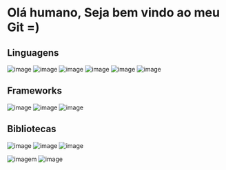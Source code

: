 # Olá humano, Seja bem vindo ao meu Git =)
## Linguagens
![image](https://github.com/RodriguesClaudiane/RodriguesClaudiane/assets/113156051/a5bb11d1-f25c-406b-b5cd-26033c289cf7) <!-- javascript -->
![image](https://github.com/RodriguesClaudiane/RodriguesClaudiane/assets/113156051/af1f613e-728f-4ac1-89a2-8b59d1c5f063) <!-- java -->
![image](https://github.com/RodriguesClaudiane/RodriguesClaudiane/assets/113156051/93b0d1c2-751d-4a81-8a3e-22e7428725e0) <!-- typescript -->
![image](https://github.com/RodriguesClaudiane/RodriguesClaudiane/assets/113156051/9bf8ac8f-314b-4c55-a84a-43747fa3c212) <!-- php -->
![image](https://github.com/RodriguesClaudiane/RodriguesClaudiane/assets/113156051/a7798576-8f2f-497b-a5a8-0f204bf3ec7c) <!-- html -->
![image](https://github.com/RodriguesClaudiane/RodriguesClaudiane/assets/113156051/3572ec5f-2ec4-4161-bc7b-6286eea397cb) <!-- css -->

## Frameworks

![image](https://github.com/RodriguesClaudiane/RodriguesClaudiane/assets/113156051/99e361b3-ac18-4139-997f-a53d16fbfd90)<!-- laravel -->
![image](https://github.com/RodriguesClaudiane/RodriguesClaudiane/assets/113156051/84b5246e-ef61-4499-a222-a450e8ee22a0) <!-- react -->
![image](https://github.com/RodriguesClaudiane/RodriguesClaudiane/assets/113156051/0c32016e-cb6b-4949-8ca2-157098f8c9f6) <!-- vue -->

## Bibliotecas
![image](https://github.com/RodriguesClaudiane/RodriguesClaudiane/assets/113156051/86635002-5339-4e09-8980-9eff07d3d973)
![image](https://github.com/RodriguesClaudiane/RodriguesClaudiane/assets/113156051/c9d525cd-c4fd-4a6f-941d-d6a089aa514d)
![image](https://github.com/RodriguesClaudiane/RodriguesClaudiane/assets/113156051/bb58ed37-4a9f-4b06-b722-203a5cc544e1)













![imagem](https://github-readme-stats.vercel.app/api?username=RodriguesClaudiane&show_icons=true&theme=midnight-purple)
![image](https://github-readme-stats.vercel.app/api/top-langs/?username=RodriguesClaudiane&layout=compact&langs_count=7&theme=midnight-purple)
